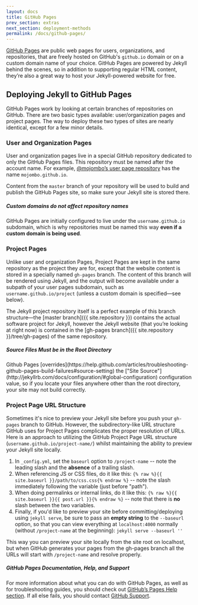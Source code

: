 ```yaml
---
layout: docs
title: GitHub Pages
prev_section: extras
next_section: deployment-methods
permalink: /docs/github-pages/
---
```


[GitHub Pages](http://pages.github.com) are public web pages for users,
organizations, and repositories, that are freely hosted on GitHub's
`github.io` domain or on a custom domain name of your choice. GitHub Pages are
powered by Jekyll behind the scenes, so in addition to supporting regular HTML
content, they’re also a great way to host your Jekyll-powered website for free.

## Deploying Jekyll to GitHub Pages

GitHub Pages work by looking at certain branches of repositories on GitHub.
There are two basic types available: user/organization pages and project pages.
The way to deploy these two types of sites are nearly identical, except for a
few minor details.

### User and Organization Pages

User and organization pages live in a special GitHub repository dedicated to
only the GitHub Pages files. This repository must be named after the account
name. For example, [@mojombo’s user page
repository](https://github.com/mojombo/mojombo.github.io) has the name
`mojombo.github.io`.

Content from the `master` branch of your repository will be used to build and
publish the GitHub Pages site, so make sure your Jekyll site is stored there.

<div class="note warning">
  <h5>Custom domains do not affect repository names</h5>
  <p>
    GitHub Pages are initially configured to live under the
    <code>username.github.io</code> subdomain, which is why repositories must
    be named this way <strong>even if a custom domain is being used</strong>.
  </p>
</div>

### Project Pages

Unlike user and organization Pages, Project Pages are kept in the same
repository as the project they are for, except that the website content is
stored in a specially named `gh-pages` branch. The content of this branch will
be rendered using Jekyll, and the output will become available under a subpath
of your user pages subdomain, such as `username.github.io/project` (unless a
custom domain is specified—see below).

The Jekyll project repository itself is a perfect example of this branch
structure—the [master branch]({{ site.repository }}) contains the
actual software project for Jekyll, however the Jekyll website (that you’re
looking at right now) is contained in the [gh-pages
branch]({{ site.repository }}/tree/gh-pages) of the same repository.

<div class="note">
  <h5>Source Files Must be in the Root Directory</h5>
  <p>Github Pages [overrides](https://help.github.com/articles/troubleshooting-github-pages-build-failures#source-setting) the ["Site Source"](http://jekyllrb.com/docs/configuration/#global-configuration) configuration value, so if you locate your files anywhere other than the root directory, your site may not build correctly.

  </p>
</div>


### Project Page URL Structure

Sometimes it's nice to preview your Jekyll site before you push your `gh-pages`
branch to GitHub. However, the subdirectory-like URL structure GitHub uses for
Project Pages complicates the proper resolution of URLs. Here is an approach to
utilizing the GitHub Project Page URL structure (`username.github.io/project-name/`)
whilst maintaining the ability to preview your Jekyll site locally.

1. In `_config.yml`, set the `baseurl` option to `/project-name` -- note the
   leading slash and the **absence** of a trailing slash.
2. When referencing JS or CSS files, do it like this:
   `{% raw %}{{ site.baseurl }}/path/to/css.css{% endraw %}` -- note the slash
   immediately following the variable (just before "path").
3. When doing permalinks or internal links, do it like this:
   `{% raw %}{{ site.baseurl }}{{ post.url }}{% endraw %}` -- note that there
   is **no** slash between the two variables.
4. Finally, if you'd like to preview your site before committing/deploying using
   `jekyll serve`, be sure to pass an **empty string** to the `--baseurl` option,
   so that you can view everything at `localhost:4000` normally (without
   `/project-name` at the beginning): `jekyll serve --baseurl ''`

This way you can preview your site locally from the site root on localhost,
but when GitHub generates your pages from the gh-pages branch all the URLs
will start with `/project-name` and resolve properly.

<div class="note">
  <h5>GitHub Pages Documentation, Help, and Support</h5>
  <p>
    For more information about what you can do with GitHub Pages, as well as for
    troubleshooting guides, you should check out <a
    href="https://help.github.com/categories/20/articles">GitHub’s Pages Help
    section</a>. If all else fails, you should contact <a
    href="https://github.com/contact">GitHub Support</a>.
  </p>
</div>
